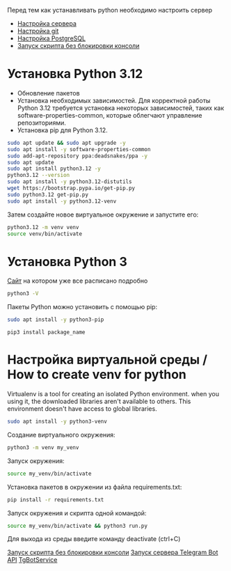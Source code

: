 Перед тем как устанавливать python необходимо настроить сервер
- [Настройка сервера](../../Os/Linux/Ubuntu)
- [Настройка git](../../Tech/Git/commands.md)
- [Настройка PostgreSQL](../../SQL/PostgreSQL.md)
- [Запуск скрипта без блокировки консоли](./deploy.md)


# Установка Python 3.12
  - Обновление пакетов
  - Установка необходимых зависимостей. Для корректной работы Python 3.12 требуется установка некоторых зависимостей, таких как software-properties-common, которые облегчают управление репозиториями.
  - Установка pip для Python 3.12. 
```bash
sudo apt update && sudo apt upgrade -y
sudo apt install -y software-properties-common
sudo add-apt-repository ppa:deadsnakes/ppa -y
sudo apt update
sudo apt install python3.12 -y
python3.12 --version
sudo apt install -y python3.12-distutils
wget https://bootstrap.pypa.io/get-pip.py
sudo python3.12 get-pip.py
sudo apt install -y python3.12-venv
```

Затем создайте новое виртуальное окружение и запустите его:

```bash
python3.12 -m venv venv
source venv/bin/activate
```
# Установка Python 3

[Сайт](https://www.digitalocean.com/community/tutorials/how-to-install-python-3-and-set-up-a-programming-environment-on-an-ubuntu-20-04-server-ru#1-python-3) на котором уже все расписано подробно
```bash
python3 -V
```
Пакеты Python можно установить с помощью pip:
```bash
sudo apt install -y python3-pip
```

```
pip3 install package_name
```

# Настройка виртуальной среды / How to create venv for python
Virtualenv is a tool for creating an isolated Python environment.
when you using it, the downloaded libraries aren't available to others.
This environment doesn't have access to global libraries.

```bash
sudo apt install -y python3-venv
```
Создание виртуального окружения:
```bash
python3 -m venv my_venv
```
Запуск окружения:
```bash
source my_venv/bin/activate
```
Установка пакетов в окружении из файла requirements.txt:
```bash
pip install -r requirements.txt
```
Запуск окружения и скрипта одной командой:
```bash
source my_venv/bin/activate && python3 run.py
```
Для выхода из среды введите команду deactivate (ctrl+C)

[Запуск скрипта без блокировки консоли](./deploy.md)
[Запуск сервера Telegram Bot API](Telegram-bot-api)
[TgBotService](TgBotService)
